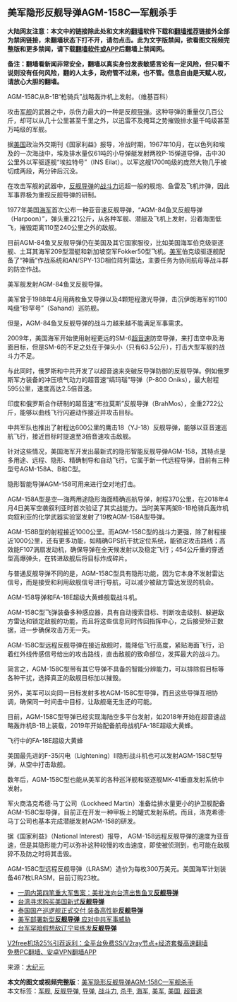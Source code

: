  <h2>美军隐形反舰导弹AGM-158C—军舰杀手</h2> <p class="notice"><b>大陆网友注意：本文中的链接除此处和文末的<a href="https://github.com/bannedbook/fanqiang" >翻墙</a>软件下载和<a href="https://github.com/killgcd/justmysocks/blob/master/README.md">翻墙推荐</a>链接外全部为禁网链接，未翻墙状态下打不开，请勿点击。此为文字版禁闻，欲看图文视频完整版和更多禁闻，请下载<a href="https://github.com/bannedbook/fanqiang">翻墙软件或APP</a>后翻墙上禁闻网。</p><p>备注：翻墙看新闻非常安全，翻墙以真实身份发表敏感言论有一定风险，但只看不说则没有任何风险，翻的人太多，政府管不过来，也不管。信息自由是天赋人权，请放心大胆的翻墙。</b></p>  <div class="entry"> <p id="conimg">AGM-158C从B-1B“枪骑兵”战略轰炸机上发射。（维基百科）</p> <p>攻击<a href="https://www.bannedbook.org/bnews/tag/%E5%86%9B%E8%88%B0/" class="st_tag internal_tag" rel="tag" title="标签 军舰 下的日志">军舰</a>的武器之中，杀伤力最大的一种是反舰<a href="https://www.bannedbook.org/bnews/tag/%e5%af%bc%e5%bc%b9/" class="st_tag internal_tag" rel="tag" title="标签 导弹 下的日志">导弹</a>。这种导弹的重量仅几百公斤，却可以从几十公里甚至千里之外，以迅雷不及掩耳之势摧毁排水量千吨级甚至万吨级的军舰。</p> <p>据<a href="https://www.bannedbook.org/bnews/tag/%e7%be%8e%e5%9b%bd/" class="st_tag internal_tag" rel="tag" title="标签 美国 下的日志">美国</a>政治外交期刊《国家利益》报导，冷战时期，1967年10月，在以色列和埃及的一次海战中，埃及排水量仅61吨的小导弹艇发射两枚P-15弹道导弹，击中30公里外以军驱逐舰“埃拉特号”（INS Eilat）。以军这艘1700吨级的庞然大物几乎被切成两段，两分钟后沉没。</p> <p>在攻击军舰的武器中，<a href="https://www.bannedbook.org/bnews/tag/%E5%8F%8D%E8%88%B0%E5%AF%BC%E5%BC%B9/" class="st_tag internal_tag" rel="tag" title="标签 反舰导弹 下的日志">反舰导弹</a>的<a href="https://www.bannedbook.org/bnews/tag/%E6%88%98%E6%96%97%E5%8A%9B/" class="st_tag internal_tag" rel="tag" title="标签 战斗力 下的日志">战斗力</a>远超一般的舰炮、鱼雷及飞机炸弹，因此军事界极为重视反舰导弹的研制。</p> <p>1977年美国<a href="https://www.bannedbook.org/bnews/tag/%e6%b5%b7%e5%86%9b/" class="st_tag internal_tag" rel="tag" title="标签 海军 下的日志">海军</a>首次公布一种亚音速反舰导弹，“AGM-84鱼叉反舰导弹（Harpoon）”，弹头重221公斤，从各种军舰、潜艇及飞机上发射，沿着海面低飞，摧毁距离110至240公里之外的敌舰。</p> <p>目前AGM-84鱼叉反舰导弹仍在美国及其它国家服役，比如美国海军伯克级驱逐舰、土耳其海军209型潜艇和新加坡空军Fokker50型飞机。<a href="https://www.bannedbook.org/bnews/tag/%e7%be%8e%e5%86%9b/" class="st_tag internal_tag" rel="tag" title="标签 美军 下的日志">美军</a>伯克级驱逐舰配备了“神盾”作战系统和AN/SPY-13D相位阵列雷达，主要任务为协同航母等战斗群的防空作战。</p> <p>美军舰发射AGM-84鱼叉反舰导弹。</p>  <p>美军曾于1988年4月用两枚鱼叉导弹以及4颗短程激光导弹，击沉伊朗海军的1100吨级“砂罕号”（Sahand）巡防舰。</p> <p>但是，AGM-84鱼叉反舰导弹的战斗力越来越不能满足军事需求。</p> <p>2009年，美国海军开始使用射程更远的SM-6<a href="https://www.bannedbook.org/bnews/tag/%E8%B6%85%E9%9F%B3%E9%80%9F/" class="st_tag internal_tag" rel="tag" title="标签 超音速 下的日志">超音速</a>防空导弹，来打击空中及海面目标，但是SM-6的不足之处在于弹头小（只有63.5公斤），打击大型军舰的战斗力不足。</p> <p>与此同时，俄罗斯和中共开发了以超音速来突破反导弹防御的反舰导弹。例如俄罗斯军方装备的冲压喷气动力的超音速“缟玛瑙”导弹（P-800 Oniks），最大射程595公里，速度高达2.5倍音速。</p> <p>印度和俄罗斯合作研制的超音速“布拉莫斯”反舰导弹（BrahMos），全重2722公斤，能够以曲线飞行闪避动作接近并攻击目标。</p> <p>中共军队也推出了射程达600公里的鹰击18（YJ-18）反舰导弹，能够以亚音速巡航飞行，接近目标时提速至3倍音速攻击敌舰。</p> <p>针对这些情况，美国海军开发出最新式的隐形智能反舰导弹AGM-158，其特点是多用途、远程、隐形、精确制导和自动飞行。它属于新一代远程导弹，目前有三种型号AGM-158A、B和C型。</p>  <p>隐形智能导弹AGM-158可用来进行空对地打击。</p> <p>AGM-158A型是空—海两用途隐形海面精确巡航导弹，射程370公里，在2018年4月4日美军空袭叙利亚时首次验证了其实战能力。当时美军两架B-1B枪骑兵轰炸机向叙利亚的化学武器实验室发射了19枚AGM-158A型导弹。</p> <p>AGM-158B型的射程接近1000公里。而AGM-158C型的战斗力更强，除了射程接近1000公里，还有更多功能，如精确GPS抗干扰定位系统，能锁定攻击路线；高效能F107涡扇发动机，确保导弹在全天候发射以及稳定飞行；454公斤重的穿透型高爆弹头，在转进敌舰后将目标炸成碎片。</p> <p>与普通反舰导弹不同的是，AGM-158C型具有隐形功能，因为它本身不发射雷达信号，而是接受和利用敌舰信号进行导航，可以减少被敌方雷达发现的机会。</p> <p>AGM-158导弹和FA-18E超级大黄蜂舰载战斗机。</p> <p>AGM-158C型飞弹装备多种感应器，具有自动搜索目标、判断攻击级别、躲避敌方雷达和锁定敌舰的功能，而且将这些信息同时传回指挥中心，之后接受矫正数据，进一步确保攻击万无一失。</p> <p>AGM-158C型远程反舰导弹在接近敌舰时，能降低飞行高度，紧贴海面飞行，沿着红外线传感信号给出的攻击路线，直击敌舰的致命部位，发挥最大的战斗力。</p>  <p>简言之，AGM-158C型带有其它导弹不具备的智能分辨能力，可以排除假目标等各种干扰，选择真正的敌舰目标加以摧毁。</p> <p>另外，美军可以向同一目标发射多枚AGM-158C型导弹，而且这些导弹互相协调，确保同一时间击中目标，让敌舰毫无生还的可能。</p> <p>目前，AGM-158C型导弹已经实现海陆空多平台发射，如2018年开始在超音速战略轰炸机B-1B上装载，2019年开始配备航母战机FA-18E超级大黄蜂。</p> <p>飞行中的FA-18E超级大黄蜂</p> <p>美国最先进的F-35闪电（Lightening）II隐形战斗机也可以发射AGM-158C型导弹，从空中打击敌舰。</p> <p>数年后，AGM-158C型也能从美军的各种巡洋舰和驱逐舰MK-41垂直发射系统中发射。</p> <p>军火商洛克希德‧马丁公司（Lockheed Martin）准备给排水量更小的护卫舰配备AGM-158C型导弹，目前正在开发一种甲板上的罐式发射系统。而且，洛克希德‧马丁公司也基本完成潜艇发射AGM-158的研发。</p>  <p>据《国家利益》（National Interest）报导， AGM-158远程反舰导弹的速度为亚音速，但是其隐形能力可以弥补这种较慢的攻击速度，即使被侦测到，也可能在敌舰猝不及防之时将其击毁。</p> <p>AGM-158C型远程反舰导弹（LRASM）造价为每枚300万美元。美国海军计划装备467枚LRASM，目前订购23枚。</p> <ul class='op-related-articles' title='相关阅读'> <li><a href='https://www.bannedbook.org/bnews/taiwannews/20201027/1420813.html' target='_blank'>一周内第四笔重大军售案：美批准向台湾出售鱼叉<b>反舰导弹</b></a></li> <li><a href='https://www.bannedbook.org/bnews/headline/20200528/1335951.html' target='_blank'>台湾寻求购买美国新式<b>反舰导弹</b></a></li> <li><a href='https://www.bannedbook.org/bnews/baitai/20191002/1200704.html' target='_blank'>泰国国产巡逻舰正式交付 装备高性能<b>反舰导弹</b></a></li> <li><a href='https://www.bannedbook.org/bnews/cbnews/20190908/1187872.html' target='_blank'>美军部署新型<b>反舰导弹</b> 应对中共军事威胁</a></li> <li><a href='https://www.bannedbook.org/bnews/baitai/20190730/1166703.html' target='_blank'>台军罕暗假想敌辽宁号练发<b>反舰导弹</b></a></li> </ul> <p class="texttj"> <a href="https://www.bannedbook.org/forum23/topic22702.html" target="_blank">V2free机场25%引荐返利：全平台免费SS/V2ray节点+经济套餐高速翻墙</a><br/> <a href="https://github.com/bannedbook/fanqiang/wiki/%E7%A6%81%E9%97%BB%E7%BD%91%E5%AE%89%E5%8D%93%E7%BF%BB%E5%A2%99%E6%96%B0%E9%97%BBAPP" target="_blank">免费PC翻墙、安卓VPN翻墙APP</a></p><p> 来源：<span class='wp_keywordlink_affiliate'><a href="http://www.epochtimes.com/" title="大纪元" target="_blank">大纪元</a></span> </p><a name='sharetosocial'></a>       <div><b>本文的图文或视频完整版</b>：<a href='https://www.bannedbook.org/bnews/cbnews/20201211/1445785.html'>美军隐形反舰导弹AGM-158C—军舰杀手</a></div>  </div><!--END ENTRY--> <div class="postfooter"> <div>本文标签：<a href="https://www.bannedbook.org/bnews/tag/%E5%86%9B%E8%88%B0/" rel="tag">军舰</a>, <a href="https://www.bannedbook.org/bnews/tag/%E5%8F%8D%E8%88%B0%E5%AF%BC%E5%BC%B9/" rel="tag">反舰导弹</a>, <a href="https://www.bannedbook.org/bnews/tag/%e5%af%bc%e5%bc%b9/" rel="tag">导弹</a>, <a href="https://www.bannedbook.org/bnews/tag/%E6%88%98%E6%96%97%E5%8A%9B/" rel="tag">战斗力</a>, <a href="https://www.bannedbook.org/bnews/tag/%E6%9D%80%E6%89%8B/" rel="tag">杀手</a>, <a href="https://www.bannedbook.org/bnews/tag/%e6%b5%b7%e5%86%9b/" rel="tag">海军</a>, <a href="https://www.bannedbook.org/bnews/tag/%e7%be%8e%e5%86%9b/" rel="tag">美军</a>, <a href="https://www.bannedbook.org/bnews/tag/%e7%be%8e%e5%9b%bd/" rel="tag">美国</a>, <a href="https://www.bannedbook.org/bnews/tag/%E8%B6%85%E9%9F%B3%E9%80%9F/" rel="tag">超音速</a></div>  </div><!--END POSTFOOTER--> 